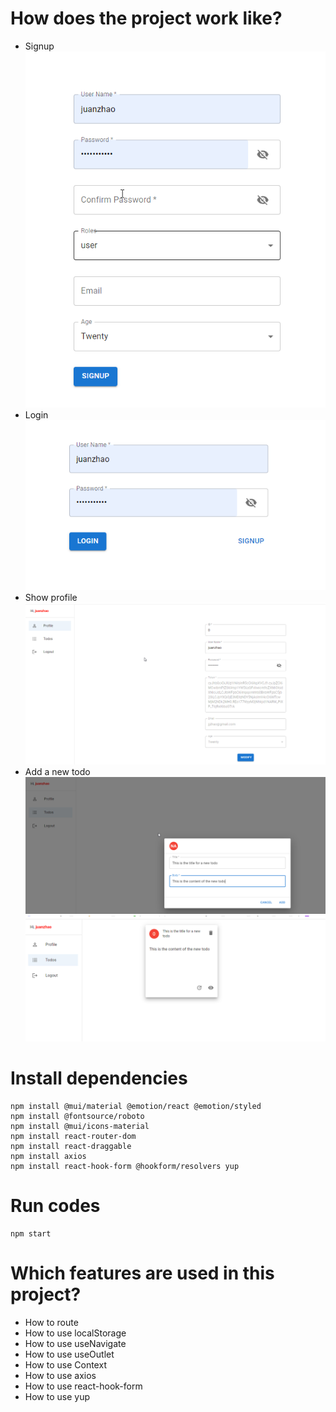 # How does the project work like?

- Signup
  ![image info](./pics/signup.png)
- Login
  ![image info](./pics/1.png)
- Show profile
  ![image info](./pics/profile.png)
- Add a new todo
  ![image info](./pics/add-todo.png)
  ![image info](./pics/todo-added.png)

# Install dependencies

```
npm install @mui/material @emotion/react @emotion/styled
npm install @fontsource/roboto
npm install @mui/icons-material
npm install react-router-dom
npm install react-draggable
npm install axios
npm install react-hook-form @hookform/resolvers yup
```

# Run codes

```
npm start
```

# Which features are used in this project?

- How to route
- How to use localStorage
- How to use useNavigate
- How to use useOutlet
- How to use Context
- How to use axios
- How to use react-hook-form
- How to use yup
